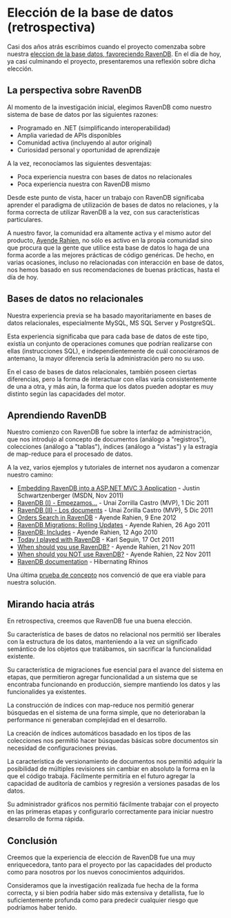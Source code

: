 # Elección de la base de datos (retrospectiva)

Casi dos años atrás escribimos cuando el proyecto comenzaba sobre nuestra [eleccion de la base datos, favoreciendo RavenDB](../2012-02-15-Detalles-Seleccion-Base-de-Datos). En el día de hoy, ya casi culminando el proyecto, presentaremos una reflexión sobre dicha elección.

## La perspectiva sobre RavenDB

Al momento de la investigación inicial, elegimos RavenDB como nuestro sistema de base de datos por las siguientes razones:

- Programado en .NET (simplificando interoperabilidad)
- Amplia variedad de APIs disponibles
- Comunidad activa (incluyendo al autor original)
- Curiosidad personal y oportunidad de aprendizaje

A la vez, reconocíamos las siguientes desventajas:

- Poca experiencia nuestra con bases de datos no relacionales
- Poca experiencia nuestra con RavenDB mismo

Desde este punto de vista, hacer un trabajo con RavenDB significaba aprender el paradigma de utilización de bases de datos no relaciones, y la forma correcta de utilizar RavenDB a la vez, con sus características particulares.

A nuestro favor, la comunidad era altamente activa y el mismo autor del producto, [Ayende Rahien](http://ayende.com/), no sólo es activo en la propia comunidad sino que procura que la gente que utilice esta base de datos lo haga de una forma acorde a las mejores prácticas de código genéricas. De hecho, en varias ocasiones, incluso no relacionadas con interacción en base de datos, nos hemos basado en sus recomendaciones de buenas prácticas, hasta el día de hoy.

## Bases de datos no relacionales

Nuestra experiencia previa se ha basado mayoritariamente en bases de datos relacionales, especialmente MySQL, MS SQL Server y PostgreSQL.

Esta experiencia significaba que para cada base de datos de este tipo, existía un conjunto de operaciones comunes que podrían realizarse con ellas (instrucciones SQL), e independientemente de cuál conociéramos de antemano, la mayor diferencia sería la administración pero no su uso.

En el caso de bases de datos relacionales, también poseen ciertas diferencias, pero la forma de interactuar con ellas varía consistentemente de una a otra, y más aún, la forma que los datos pueden adoptar es muy distinto según las capacidades del motor.

## Aprendiendo RavenDB

Nuestro comienzo con RavenDB fue sobre la interfaz de administración, que nos introdujo al concepto de documentos (análogo a "registros"), colecciones (análogo a "tablas"), índices (análogo a "vistas") y la estragia de map-reduce para el procesado de datos.

A la vez, varios ejemplos y tutoriales de internet nos ayudaron a comenzar nuestro camino:

- [Embedding RavenDB into a ASP.NET MVC 3 Application](http://msdn.microsoft.com/en-us/magazine/hh547101.aspx) - Justin Schwartzenberger (MSDN, Nov 2011)
- [RavenDB (I) - Empezamos...](http://geeks.ms/blogs/unai/archive/2011/12/01/ravendb-i-empezamos.aspx) - Unai Zorrilla Castro (MVP), 1 Dic 2011
- [RavenDB (II) - Los documents](http://geeks.ms/blogs/unai/archive/2011/12/05/ravendb-ii-los-documentos.aspx) - Unai Zorilla Castro (MVP), 5 Dic 2011
- [Orders Search in RavenDB](http://ayende.com/blog/152833/orders-search-in-ravendb) - Ayende Rahien, 9 Ene 2012
- [RavenDB Migrations: Rolling Updates](http://ayende.com/blog/66563/ravendb-migrations-rolling-updates) - Ayende Rahien, 26 Ago 2011
- [RavenDB: Includes](http://ayende.com/blog/4584/ravendb-includes) - Ayende Rahien, 12 Ago 2010
- [Today I played with RavenDB](http://openmymind.net/2011/10/17/Today-I-Played-With-RavenDB/) - Karl Seguin, 17 Oct 2011
- [When should you use RavenDB?](http://ayende.com/blog/136196/when-should-you-use-ravendb) - Ayende Rahien, 21 Nov 2011
- [When should you NOT use RavenDB?](http://ayende.com/blog/136197/when-should-you-not-use-ravendb) - Ayende Rahien, 22 Nov 2011
- [RavenDB documentation](http://ravendb.net/docs) - Hibernating Rhinos

Una última [prueba de concepto](https://github.com/andresmoschini/CommonJobs/tree/master/spikes/RavenPOC1) nos convenció de que era viable para nuestra solución.

## Mirando hacia atrás

En retrospectiva, creemos que RavenDB fue una buena elección.

Su característica de bases de datos no relacional nos permitió ser liberales con la estructura de los datos, manteniendo a la vez un significado semántico de los objetos que tratábamos, sin sacrificar la funcionalidad existente.

Su característica de migraciones fue esencial para el avance del sistema en etapas, que permitieron agregar funcionalidad a un sistema que se encontraba funcionando en producción, siempre mantiendo los datos y las funcionalides ya existentes.

La construcción de índices con map-reduce nos permitió generar búsquedas en el sistema de una forma simple, que no deterioraban la performance ni generaban complejidad en el desarrollo.

La creación de índices automáticos basadado en los tipos de las colecciones nos permitió hacer búsquedas básicas sobre documentos sin necesidad de configuraciones previas.

La característica de versionamiento de documentos nos permitió adquirir la posibilidad de múltiples revisiones sin cambiar en absoluto la forma en la que el código trabaja. Fácilmente permitiría en el futuro agregar la capacidad de auditoría de cambios y regresión a versiones pasadas de los datos.

Su administrador gráficos nos permitió fácilmente trabajar con el proyecto en las primeras etapas y configurarlo correctamente para iniciar nuestro desarrollo de forma rápida.

## Conclusión

Creemos que la experiencia de elección de RavenDB fue una muy enriquecedora, tanto para el proyecto por las capacidades del producto como para nosotros por los nuevos conocimientos adquiridos.

Consideramos que la investigación realizada fue hecha de la forma correcta, y si bien podría haber sido más extensiva y detallista, fue lo suficientemente profunda como para predecir cualquier riesgo que podríamos haber tenido.